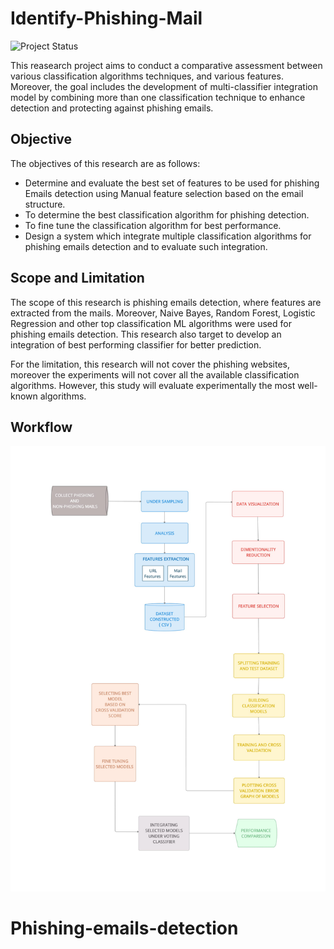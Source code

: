 # Identify-Phishing-Mail

![Project Status](https://img.shields.io/badge/status-Done-00ff)


This reasearch project aims to conduct a comparative assessment between various classification algorithms techniques, and various features. Moreover, the goal includes the development of multi-classifier integration model by combining more than one classification technique to enhance detection and protecting against phishing emails.

## Objective

The objectives of this research are as follows:

- Determine and evaluate the best set of features to be used for phishing Emails detection using Manual feature selection based on the email structure.
- To determine the best classification algorithm for phishing detection.
- To fine tune the classification algorithm for best performance.
- Design a system which integrate multiple classification algorithms for phishing emails detection and to evaluate such integration.

## Scope and Limitation

The scope of this research is phishing emails detection, where features are extracted from the mails. Moreover, Naive Bayes, Random Forest, Logistic Regression and other top classification ML algorithms were used for phishing emails detection. This research also target to develop an integration of best performing classifier for better prediction.

For the limitation, this research will not cover the phishing websites, moreover the experiments will not cover all the available classification algorithms. However, this study will evaluate experimentally the most well-known algorithms.

## Workflow
![Project Status](./resources/images/Workflow.jpg)
# Phishing-emails-detection
